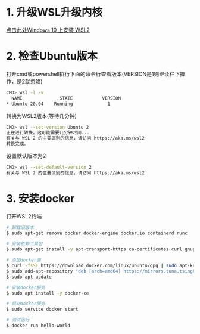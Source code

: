 # 1. 升级WSL升级内核

[点击此处Windows 10 上安装 WSL2](https://docs.microsoft.com/zh-cn/windows/wsl/install-win10#step-4---download-the-linux-kernel-update-package)

# 2. 检查Ubuntu版本

打开cmd或powershell执行下面的命令行查看版本(VERSION是1则继续往下操作，是2就忽略)

```sh
CMD> wsl -l -v
  NAME              STATE           VERSION
* Ubuntu-20.04    Running             1
```

转换为WSL2版本(等待几分钟)

```sh
CMD> wsl --set-version Ubuntu 2
正在进行转换，这可能需要几分钟时间...
有关与 WSL 2 的主要区别的信息，请访问 https://aka.ms/wsl2
转换完成。
```

设置默认版本为2

```sh
CMD> wsl --set-default-version 2
有关与 WSL 2 的主要区别的信息，请访问 https://aka.ms/wsl2
```

# 3. 安装docker

打开WSL2终端

```sh
# 卸载旧版本
$ sudo apt-get remove docker docker-engine docker.io containerd runc

# 安装依赖工具包
$ sudo apt-get install -y apt-transport-https ca-certificates curl gnupg-agent software-properties-common

# 添加docker源
$ curl -fsSL https://download.docker.com/linux/ubuntu/gpg | sudo apt-key add -
$ sudo add-apt-repository "deb [arch=amd64] https://mirrors.tuna.tsinghua.edu.cn/docker-ce/linux/ubuntu $(lsb_release -cs) stable"
$ sudo apt update  

# 安装docker服务
$ sudo apt install -y docker-ce

# 启动docker服务
$ sudo service docker start

# 测试运行
$ docker run hello-world
```





